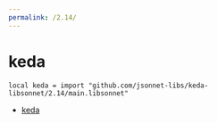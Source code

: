 ```yaml
---
permalink: /2.14/
---
```


# keda

```jsonnet
local keda = import "github.com/jsonnet-libs/keda-libsonnet/2.14/main.libsonnet"
```



* [keda](keda/index.md)